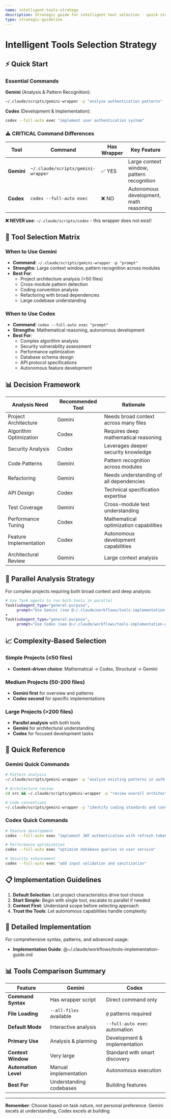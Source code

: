 ```yaml
---
name: intelligent-tools-strategy
description: Strategic guide for intelligent tool selection - quick start and decision framework
type: strategic-guideline
---
```


# Intelligent Tools Selection Strategy

## ⚡ Quick Start

### Essential Commands

**Gemini** (Analysis & Pattern Recognition):
```bash
~/.claude/scripts/gemini-wrapper -p "analyze authentication patterns"
```

**Codex** (Development & Implementation):
```bash
codex --full-auto exec "implement user authentication system"
```

### ⚠️ CRITICAL Command Differences

| Tool | Command | Has Wrapper | Key Feature |
|------|---------|-------------|-------------|
| **Gemini** | `~/.claude/scripts/gemini-wrapper` | ✅ YES | Large context window, pattern recognition |
| **Codex** | `codex --full-auto exec` | ❌ NO | Autonomous development, math reasoning |

**❌ NEVER use**: `~/.claude/scripts/codex` - this wrapper does not exist!

## 🎯 Tool Selection Matrix

### When to Use Gemini
- **Command**: `~/.claude/scripts/gemini-wrapper -p "prompt"`
- **Strengths**: Large context window, pattern recognition across modules
- **Best For**:
  - Project architecture analysis (>50 files)
  - Cross-module pattern detection
  - Coding convention analysis
  - Refactoring with broad dependencies
  - Large codebase understanding

### When to Use Codex
- **Command**: `codex --full-auto exec "prompt"`
- **Strengths**: Mathematical reasoning, autonomous development
- **Best For**:
  - Complex algorithm analysis
  - Security vulnerability assessment
  - Performance optimization
  - Database schema design
  - API protocol specifications
  - Autonomous feature development

## 📊 Decision Framework

| Analysis Need | Recommended Tool | Rationale |
|--------------|------------------|-----------|
| Project Architecture | Gemini | Needs broad context across many files |
| Algorithm Optimization | Codex | Requires deep mathematical reasoning |
| Security Analysis | Codex | Leverages deeper security knowledge |
| Code Patterns | Gemini | Pattern recognition across modules |
| Refactoring | Gemini | Needs understanding of all dependencies |
| API Design | Codex | Technical specification expertise |
| Test Coverage | Gemini | Cross-module test understanding |
| Performance Tuning | Codex | Mathematical optimization capabilities |
| Feature Implementation | Codex | Autonomous development capabilities |
| Architectural Review | Gemini | Large context analysis |

## 🔄 Parallel Analysis Strategy

For complex projects requiring both broad context and deep analysis:

```bash
# Use Task agents to run both tools in parallel
Task(subagent_type="general-purpose",
     prompt="Use Gemini (see @~/.claude/workflows/tools-implementation-guide.md) for architectural analysis")
+
Task(subagent_type="general-purpose",
     prompt="Use Codex (see @~/.claude/workflows/tools-implementation-guide.md) for algorithmic analysis")
```

## 📈 Complexity-Based Selection

### Simple Projects (≤50 files)
- **Content-driven choice**: Mathematical → Codex, Structural → Gemini

### Medium Projects (50-200 files)
- **Gemini first** for overview and patterns
- **Codex second** for specific implementations

### Large Projects (>200 files)
- **Parallel analysis** with both tools
- **Gemini** for architectural understanding
- **Codex** for focused development tasks

## 🎯 Quick Reference

### Gemini Quick Commands
```bash
# Pattern analysis
~/.claude/scripts/gemini-wrapper -p "analyze existing patterns in auth module"

# Architecture review
cd src && ~/.claude/scripts/gemini-wrapper -p "review overall architecture"

# Code conventions
~/.claude/scripts/gemini-wrapper -p "identify coding standards and conventions"
```

### Codex Quick Commands
```bash
# Feature development
codex --full-auto exec "implement JWT authentication with refresh tokens"

# Performance optimization
codex --full-auto exec "optimize database queries in user service"

# Security enhancement
codex --full-auto exec "add input validation and sanitization"
```

## 📋 Implementation Guidelines

1. **Default Selection**: Let project characteristics drive tool choice
2. **Start Simple**: Begin with single tool, escalate to parallel if needed
3. **Context First**: Understand scope before selecting approach
4. **Trust the Tools**: Let autonomous capabilities handle complexity

## 🔗 Detailed Implementation

For comprehensive syntax, patterns, and advanced usage:
- **Implementation Guide**: @~/.claude/workflows/tools-implementation-guide.md

## 📊 Tools Comparison Summary

| Feature | Gemini | Codex |
|---------|--------|-------|
| **Command Syntax** | Has wrapper script | Direct command only |
| **File Loading** | `--all-files` available | `@` patterns required |
| **Default Mode** | Interactive analysis | `--full-auto exec` automation |
| **Primary Use** | Analysis & planning | Development & implementation |
| **Context Window** | Very large | Standard with smart discovery |
| **Automation Level** | Manual implementation | Autonomous execution |
| **Best For** | Understanding codebases | Building features |

---

**Remember**: Choose based on task nature, not personal preference. Gemini excels at understanding, Codex excels at building.